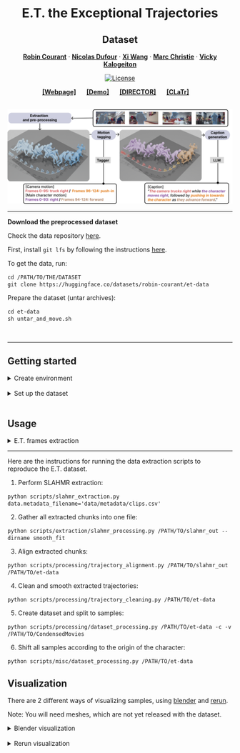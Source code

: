 <div align="center">

# E.T. the Exceptional Trajectories
## Dataset

<a href="https://robincourant.github.io/info/"><strong>Robin Courant</strong></a>
·
<a href="https://nicolas-dufour.github.io/"><strong>Nicolas Dufour</strong></a>
·
<a href="https://triocrossing.github.io/"><strong>Xi Wang</strong></a>
·
<a href="http://people.irisa.fr/Marc.Christie/"><strong>Marc Christie</strong></a>
·
<a href="https://vicky.kalogeiton.info/"><strong>Vicky Kalogeiton</strong></a>

[![License](https://img.shields.io/badge/License-MIT-green.svg)]()

</div>


<div align="center">
    <a href="https://www.lix.polytechnique.fr/vista/projects/2024_et_courant/" class="button"><b>[Webpage]</b></a> &nbsp;&nbsp;&nbsp;&nbsp;
    <a href="https://huggingface.co/spaces/robin-courant/DIRECTOR-demo" class="button"><b>[Demo]</b></a> &nbsp;&nbsp;&nbsp;&nbsp;
    <a href="https://github.com/robincourant/DIRECTOR" class="button"><b>[DIRECTOR]</b></a> &nbsp;&nbsp;&nbsp;&nbsp;
    <a href="https://github.com/robincourant/CLaTr" class="button"><b>[CLaTr]</b></a> &nbsp;&nbsp;&nbsp;&nbsp;
</div>

<br/>

![Teaser](./assets/main-dataset.png)

---

**Download the preprocessed dataset**

Check the data repository [here](https://huggingface.co/datasets/robin-courant/et-data).

First, install `git lfs` by following the instructions [here](https://docs.github.com/en/repositories/working-with-files/managing-large-files/installing-git-large-file-storage).


To get the data, run:
```
cd /PATH/TO/THE/DATASET
git clone https://huggingface.co/datasets/robin-courant/et-data
```

Prepare the dataset (untar archives):
```
cd et-data
sh untar_and_move.sh
```
<br>

---

## Getting started

<details><summary>Create environment</summary>
&emsp;

Create conda environment:
```
conda create --name et python=3.10 -y
conda activate et
```

Install dependencies and [SLAHMR](https://github.com/vye16/slahmr) (torch===1.13.1 and CUDA==11.7):
```
sh ./setup.sh
```

Install `pytorch3d` (installation can be tricky, follow the [official guidelines](https://github.com/facebookresearch/pytorch3d/blob/main/INSTALL.md) if you encounter any issues.):
```
conda install pytorch3d -c pytorch3d
```


</details>
<br>

<details><summary>Set up the dataset</summary>
&emsp;

The E.T. dataset is built upon [CondensedMovies](https://www.robots.ox.ac.uk/~vgg/data/condensed-movies/) dataset.
Follow the instructions [here](https://github.com/m-bain/CondensedMovies) to download CondensedMovies.

Finally, add a symlink in this repository to the CondensedMovies repository:
```
ln -s PATH/TO/CondensedMovies ./data
```

</details>
<br>

## Usage

<details><summary>E.T. frames extraction</summary>
&emsp;

Here are the instructions to extract frames from the E.T. dataset.

First, you need a copy of both the [CondensedMovies](https://www.robots.ox.ac.uk/~vgg/data/condensed-movies/) and the [E.T](https://huggingface.co/datasets/robin-courant/et-data) datasets.

Then, run the following script:
```
python scripts/misc/extract_frames.py /PATH/TO/CondensedMovies /PATH/TO/et-data
```

</details>

---

Here are the instructions for running the data extraction scripts to reproduce the E.T. dataset.

1. Perform SLAHMR extraction:
```
python scripts/slahmr_extraction.py data.metadata_filename='data/metadata/clips.csv'
```

2. Gather all extracted chunks into one file:
```
python scripts/extraction/slahmr_processing.py /PATH/TO/slahmr_out --dirname smooth_fit
```

3. Align extracted chunks:
```
python scripts/processing/trajectory_alignment.py /PATH/TO/slahmr_out /PATH/TO/et-data
```

4. Clean and smooth extracted trajectories:
```
python scripts/processing/trajectory_cleaning.py /PATH/TO/et-data
```

5. Create dataset and split to samples:
```
python scripts/processing/dataset_processing.py /PATH/TO/et-data -c -v /PATH/TO/CondensedMovies
```

6. Shift all samples according to the origin of the character:
```
python scripts/misc/dataset_processing.py /PATH/TO/et-data
```

## Visualization

There are 2 different ways of visualizing samples, using [blender](https://www.blender.org/) and [rerun](https://rerun.io/).

Note: You will need meshes, which are not yet released with the dataset.

<details><summary>Blender visualization</summary>
&emsp;

First, install blender:
1. Follow the [official instructions](https://www.blender.org/download/).
2. Locate the python installation used by **conda** with the following line (`/PATH/TO/CONDA/ENV/`):
   ```
   conda env list | grep '*'
   ```
3. Locate the python installation used by **blender** with the following line (`/PATH/TO/BLENDER/python`):
   ```
   blender --background --python-expr "import sys; import os; print('\nThe path to the installation of python of blender can be:'); print('\n'.join(['- '+x.replace('/lib/python', '/bin/python') for x in sys.path if 'python' in (file:=os.path.split(x)[-1]) and not file.endswith('.zip')]))"
   ```
4. Link conda env to blender python with the following line:
   ```
   ln -s /PATH/TO/CONDA/ENV/ /PATH/TO/BLENDER/python
   ```

To launch Blender through the command line, run:
```
blender PATH/TO/BLENDER_FILENAME
```

Then, in Blender, go to the `Scripting` tab and open `visualization/blender_viz.py`.

Next, go to the `Modifiers` tab (wrench tool icon), enter your desired parameters, and generate your scene.


</details>
<br>

<details><summary>Rerun visualization</summary>
&emsp;

To launch Rerun visualization script, run:
```
python visualization/rerun_viz.py /PATH/TO/et-data
```

</details>
<br>
